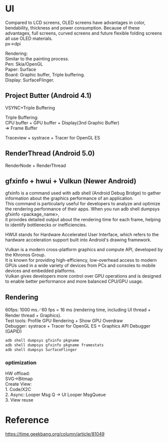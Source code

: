 # UI
Compared to LCD screens, OLED screens have advantages in color, bendability, thickness and power consumption. Because of these advantages, full screens, curved screens and future flexible folding screens all use OLED materials.  
px->dpi  

Rendering:  
Similar to the painting process.  
Pen: Skia/OpenGL  
Paper: Surface  
Board: Graphic buffer, Triple buffering.  
Display: SurfaceFlinger.  

## Project Butter (Android 4.1)
VSYNC+Triple Buffering  

Triple Buffering:  
CPU buffer + GPU buffer + Display(3nd Graphic Buffer)  
=> Frame Buffer  

Traceview + systrace + Tracer for OpenGL ES  

## RenderThread (Android 5.0)
RenderNode + RenderThread  

## gfxinfo + hwui + Vulkun (Newer Android)
gfxinfo is a command used with adb shell (Android Debug Bridge) to gather information about the graphics performance of an application.  
This command is particularly useful for developers to analyze and optimize the rendering performance of their apps. When you run adb shell dumpsys gfxinfo <package_name>,  
it provides detailed output about the rendering time for each frame, helping to identify bottlenecks or inefficiencies.  

HWUI stands for Hardware Accelerated User Interface, which refers to the hardware acceleration support built into Android's drawing framework.  

Vulkan is a modern cross-platform graphics and compute API, developed by the Khronos Group.  
It is known for providing high-efficiency, low-overhead access to modern GPUs used in a wide variety of devices from PCs and consoles to mobile devices and embedded platforms.  
Vulkan gives developers more control over GPU operations and is designed to enable better performance and more balanced CPU/GPU usage.

## Rendering
60fps: 1000 ms／60 fps = 16 ms (rendering time, including UI thread + Render thread + Graphics).  
Test tools: Profile GPU Rendering + Show GPU Overdraw  
Debugger: systrace + Tracer for OpenGL ES + Graphics API Debugger (GAPID)  

```bash
adb shell dumpsys gfxinfo pkgname  
adb shell dumpsys gfxinfo pkgname framestats  
adb shell dumpsys SurfaceFlinger  
```

### optimization
HW offload:  
    SVG->Bitmap  
Create View:  
    1. Code/X2C  
    2. Async: Looper Msg Q -> UI Looper MsgQueue   
    3. View reuse  

# Reference
https://time.geekbang.org/column/article/81049
